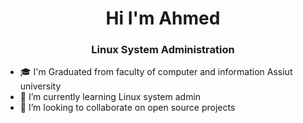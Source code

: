  <h1 align="center">Hi I'm Ahmed</h1>
<h3 align="center">Linux System Administration</h3>

- 🎓 I'm Graduated from faculty of computer and information Assiut university
- 🌱 I’m currently learning Linux system admin
- 👯 I’m looking to collaborate on open source projects
<!--
**ahmedtmam/ahmedtmam** is a ✨ _special_ ✨ repository because its `README.md` (this file) appears on your GitHub profile.

Here are some ideas to get you started:

- 🔭 I’m currently working on ...
- 🤔 I’m looking for help with ...
- 💬 Ask me about ...
- 📫 How to reach me: ...
- 😄 Pronouns: ...
- ⚡ Fun fact: ...
-->



